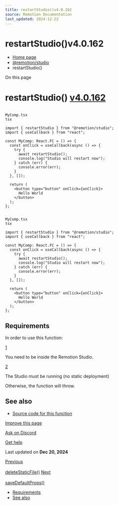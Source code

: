 ```yaml
---
title: restartStudio()v4.0.162
source: Remotion Documentation
last_updated: 2024-12-22
---
```


# restartStudio()v4.0.162

- [Home page](/)
- [@remotion/studio](/docs/studio/api)
- restartStudio()

On this page

# restartStudio() [v4.0.162](https://github.com/remotion-dev/remotion/releases/v4.0.162)

```

MyComp.tsx
tsx

import { restartStudio } from "@remotion/studio";
import { useCallback } from "react";

const MyComp: React.FC = () => {
  const onClick = useCallback(async () => {
    try {
      await restartStudio();
      console.log("Studio will restart now");
    } catch (err) {
      console.error(err);
    }
  }, []);

  return (
    <button type="button" onClick={onClick}>
      Hello World
    </button>
  );
};
```

```

MyComp.tsx
tsx

import { restartStudio } from "@remotion/studio";
import { useCallback } from "react";

const MyComp: React.FC = () => {
  const onClick = useCallback(async () => {
    try {
      await restartStudio();
      console.log("Studio will restart now");
    } catch (err) {
      console.error(err);
    }
  }, []);

  return (
    <button type="button" onClick={onClick}>
      Hello World
    </button>
  );
};
```

## Requirements [​](\#requirements "Direct link to Requirements")

In order to use this function:

[1](#1)

You need to be inside the Remotion Studio.

[2](#2)

The Studio must be running (no static deployment)

Otherwise, the function will throw.

## See also [​](\#see-also "Direct link to See also")

- [Source code for this function](https://github.com/remotion-dev/remotion/blob/main/packages/studio/src/api/restart-studio.ts)

[Improve this page](https://github.com/remotion-dev/remotion/edit/main/packages/docs/docs/studio/restart-studio.mdx)

[Ask on Discord](https://remotion.dev/discord)

[Get help](/docs/get-help)

Last updated on **Dec 20, 2024**

[Previous\
\
deleteStaticFile()](/docs/studio/delete-static-file) [Next\
\
saveDefaultProps()](/docs/studio/save-default-props)

- [Requirements](#requirements)
- [See also](#see-also)
